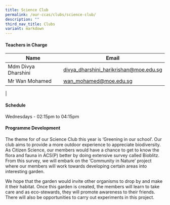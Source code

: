 ```yaml
---
title: Science Club
permalink: /our-ccas/clubs/science-club/
description: ""
third_nav_title: Clubs
variant: markdown
---
```

#### **Teachers in Charge**


 | Name | Email |
 | -------- | -------- |
|Mdm Divya Dharshini |[divya_dharshini_harikrishan@moe.edu.sg](mailto:divya_dharshini_harikrishan@moe.edu.sg)|
|Mr Wan Mohamed	|[wan_mohamed@moe.edu.sg](mailto:wan_mohamed@moe.edu.sg)|	
|

#### **Schedule**

Wednesdays - 02:15pm to 04:15pm

#### **Programme Development**

The theme for of our Science Club this year is ‘Greening in our school’. Our club aims to provide a more outdoor experience to appreciate biodiversity. As Citizen Science, our members would have a chance to get to know the flora and fauna in ACS(P) better by doing extensive survey called Bioblitz. From this survey, we will embark on the ‘Community in Nature’ project where our members will work towards developing certain areas into interesting garden.

We hope that the garden would invite other organisms to drop by and make it their habitat. Once this garden is created, the members will learn to take care and as eco-stewards, they will promote awareness to their friends. There will also be opportunities to carry out experiments in this project.